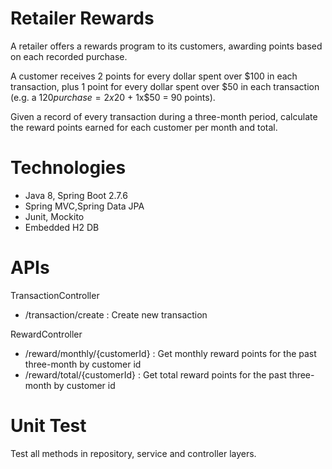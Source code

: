 # Retailer Rewards
A retailer offers a rewards program to its customers, awarding points based on each recorded purchase. 
 
A customer receives 2 points for every dollar spent over $100 in each transaction, plus 1 point for every dollar spent over $50 in each transaction 
(e.g. a $120 purchase = 2x$20 + 1x$50 = 90 points).
 
Given a record of every transaction during a three-month period, calculate the reward points earned for each customer per month and total.

# Technologies 
- Java 8, Spring Boot 2.7.6
- Spring MVC,Spring Data JPA
- Junit, Mockito
- Embedded H2 DB

# APIs
TransactionController
- /transaction/create : Create new transaction

RewardController
- /reward/monthly/{customerId} : Get monthly reward points for the past three-month by customer id
- /reward/total/{customerId} : Get total reward points for the past three-month by customer id

# Unit Test
Test all methods in repository, service and controller layers.

